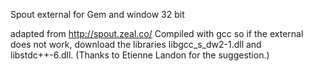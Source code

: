 Spout external for Gem and window 32 bit

adapted from http://spout.zeal.co/
Compiled with gcc so if the external does not work, download the libraries libgcc_s_dw2-1.dll
and libstdc++-6.dll. (Thanks to Etienne Landon for the suggestion.)
